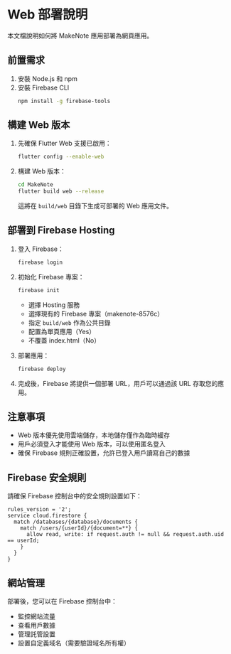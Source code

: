 # Web 部署說明

本文檔說明如何將 MakeNote 應用部署為網頁應用。

## 前置需求

1. 安裝 Node.js 和 npm
2. 安裝 Firebase CLI
   ```bash
   npm install -g firebase-tools
   ```

## 構建 Web 版本

1. 先確保 Flutter Web 支援已啟用：
   ```bash
   flutter config --enable-web
   ```

2. 構建 Web 版本：
   ```bash
   cd MakeNote
   flutter build web --release
   ```
   這將在 `build/web` 目錄下生成可部署的 Web 應用文件。

## 部署到 Firebase Hosting

1. 登入 Firebase：
   ```bash
   firebase login
   ```

2. 初始化 Firebase 專案：
   ```bash
   firebase init
   ```
   - 選擇 Hosting 服務
   - 選擇現有的 Firebase 專案（makenote-8576c）
   - 指定 `build/web` 作為公共目錄
   - 配置為單頁應用（Yes）
   - 不覆蓋 index.html（No）

3. 部署應用：
   ```bash
   firebase deploy
   ```

4. 完成後，Firebase 將提供一個部署 URL，用戶可以通過該 URL 存取您的應用。

## 注意事項

- Web 版本優先使用雲端儲存，本地儲存僅作為臨時緩存
- 用戶必須登入才能使用 Web 版本，可以使用匿名登入
- 確保 Firebase 規則正確設置，允許已登入用戶讀寫自己的數據

## Firebase 安全規則

請確保 Firebase 控制台中的安全規則設置如下：

```
rules_version = '2';
service cloud.firestore {
  match /databases/{database}/documents {
    match /users/{userId}/{document=**} {
      allow read, write: if request.auth != null && request.auth.uid == userId;
    }
  }
}
```

## 網站管理

部署後，您可以在 Firebase 控制台中：
- 監控網站流量
- 查看用戶數據
- 管理託管設置
- 設置自定義域名（需要驗證域名所有權）
